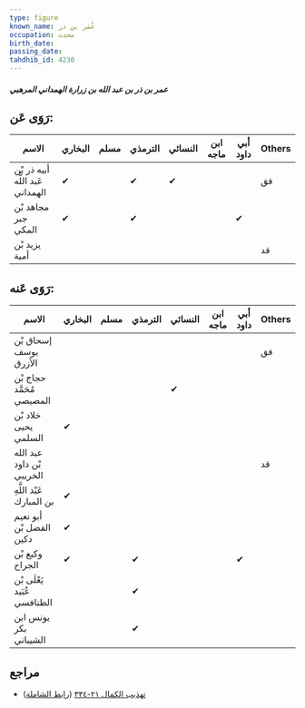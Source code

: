 ```yaml
---
type: figure
known_name: عُمَر بن ذر
occupation: محدث
birth_date:
passing_date:
tahdhib_id: 4230
---
```

##### عمر بن ذر بن عبد الله بن زرارة الهمداني المرهبي

## رَوَى عَن:
| الاسم                            | البخاري | مسلم | الترمذي | النسائي | ابن ماجه | أبي داود | Others |
| -------------------------------- | ------- | ---- | ------- | ------- | -------- | -------- | ------ |
| أبيه ذر بْن عَبد اللَّه الهمداني | ✔       |      | ✔       | ✔       |          |          | فق     |
| مجاهد بْن جبر المكي              | ✔       |      | ✔       |         |          | ✔        |        |
| يزيد بْن أمية                    |         |      |         |         |          |          | قد     |
## رَوَى عَنه:
| الاسم                       | البخاري | مسلم | الترمذي | النسائي | ابن ماجه | أبي داود | Others |
| --------------------------- | ------- | ---- | ------- | ------- | -------- | -------- | ------ |
| إسحاق بْن يوسف الأزرق       |         |      |         |         |          |          | فق     |
| حجاج بْن مُحَمَّد المصيصي   |         |      |         | ✔       |          |          |        |
| خلاد بْن يحيى السلمي        | ✔       |      |         |         |          |          |        |
| عبد الله بْن داود الخريبي   |         |      |         |         |          |          | قد     |
| عَبْد اللَّهِ بن المبارك    | ✔       |      |         |         |          |          |        |
| أبو نعيم الفضل بْن دكين     | ✔       |      |         |         |          |          |        |
| وكيع بْن الجراح             | ✔       |      | ✔       |         |          | ✔        |        |
| يَعْلَى بْن عُبَيد الطنافسي |         |      | ✔       |         |          |          |        |
| يونس ابن بكر الشيباني       |         |      | ✔       |         |          |          |        |
## مراجع
- [تهذيب الكمال ٢١-٣٣٤](obsidian://open?vault=Tahdhib-al-Kamal&file=Figures/٤٢٣٠-عمر%20بن%20ذر%20بن%20عبد%20الله%20بن%20زرارة%20الهمداني%20المرهبي) ([رابط الشاملة](https://shamela.ws/book/3722/10981))